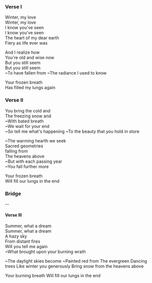 ### Verse I
Winter, my love  
Winter, my love  
I know you've seen  
I know you've seen  
The heart of my dear earth  
Fiery as life ever was

And I realize how  
You're old and wise now  
But you still seem  
But you still seem  
~To have fallen from
~The radiance I used to know

Your frozen breath  
Has filled my lungs again

### Verse II
You bring the cold and  
The freezing snow and  
~With bated breath  
~We wait for your end  
~So tell me what's happening
~To the beauty that you hold in store

~The warming hearth we seek  
Sacred geometries  
falling from  
The heavens above  
~But with each passing year  
~You fall further more

Your frozen breath  
Will fill our lungs in the end

### Bridge

--

#### Verse III
Summer, what a dream  
Summer, what a dream  
A hazy sky  
From distant fires  
Will you tell me again  
~What brought upon your burning wrath

~The daylight skies become
~Painted red from
The evergreen
Dancing trees
Like winter you generously
Bring snow from the heavens above

Your burning breath
Will fill our lungs in the end
